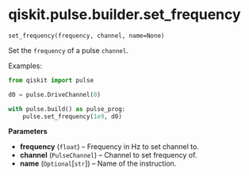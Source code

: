 # qiskit.pulse.builder.set\_frequency

<span id="undefined" />

`set_frequency(frequency, channel, name=None)`

Set the `frequency` of a pulse `channel`.

Examples:

```python
from qiskit import pulse

d0 = pulse.DriveChannel(0)

with pulse.build() as pulse_prog:
    pulse.set_frequency(1e9, d0)
```

**Parameters**

*   **frequency** (`float`) – Frequency in Hz to set channel to.
*   **channel** (`PulseChannel`) – Channel to set frequency of.
*   **name** (`Optional`\[`str`]) – Name of the instruction.
